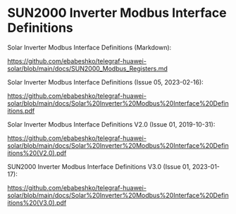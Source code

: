# SUN2000 Inverter Modbus Interface Definitions

Solar Inverter Modbus Interface Definitions (Markdown):

https://github.com/ebabeshko/telegraf-huawei-solar/blob/main/docs/SUN2000_Modbus_Registers.md

Solar Inverter Modbus Interface Definitions (Issue 05, 2023-02-16):

https://github.com/ebabeshko/telegraf-huawei-solar/blob/main/docs/Solar%20Inverter%20Modbus%20Interface%20Definitions.pdf

Solar Inverter Modbus Interface Definitions V2.0 (Issue 01, 2019-10-31): 

https://github.com/ebabeshko/telegraf-huawei-solar/blob/main/docs/Solar%20Inverter%20Modbus%20Interface%20Definitions%20(V2.0).pdf

SUN2000 Inverter Modbus Interface Definitions V3.0 (Issue 01, 2023-01-17): 

https://github.com/ebabeshko/telegraf-huawei-solar/blob/main/docs/Solar%20Inverter%20Modbus%20Interface%20Definitions%20(V3.0).pdf
